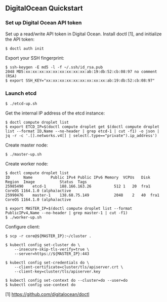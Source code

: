 ## DigitalOcean Quickstart

### Set up Digital Ocean API token

Set up a read/write API token in Digital Ocean. Install doctl [1], and initialize the API token:
```
$ doctl auth init
```

Export your SSH fingerprint:

```
$ ssh-keygen -E md5 -l -f ~/.ssh/id_rsa.pub
2048 MD5:xx:xx:xx:xx:xx:xx:xx:xx:xx:ab:19:db:52:cb:08:97 no comment (RSA)
$ export SSH_KEY="xx:xx:xx:xx:xx:xx:xx:xx:xx:ab:19:db:52:cb:08:97"
```

### Launch etcd

```
$ ./etcd-up.sh
```

Get the internal IP address of the etcd instance:
```
$ doctl compute droplet list
$ export ETCD_IP=$(doctl compute droplet get $(doctl compute droplet list --format ID,Name --no-header | grep etcd-1 | cut -f1) -o json | jq -r -c '.[].networks.v4[] | select(.type=="private").ip_address')
```

Create master node:
```
$ ./master-up.sh
```

Create worker node:
```
$ doctl compute droplet list
ID		Name		Public IPv4	Public IPv6	Memory	VCPUs	Disk	Region	Image			Status	Tags
25985490	etcd-1		188.166.163.26			512	1	20	fra1	CoreOS 1164.1.0 (alpha)active	
25990476	master-1	138.68.75.149			2048	2	40	fra1	CoreOS 1164.1.0 (alpha)active	

$ export MASTER_IP=$(doctl compute droplet list --format PublicIPv4,Name --no-header | grep master-1 | cut -f1)
$ ./worker-up.sh
```

Configure client:
```
$ scp -r core@${MASTER_IP}:~/cluster .

$ kubectl config set-cluster do \
    --insecure-skip-tls-verify=true \
    --server=https://${MASTER_IP}:443

$ kubectl config set-credentials do \
    --client-certificate=cluster/tls/apiserver.crt \
    --client-key=cluster/tls/apiserver.key

$ kubectl config set-context do --cluster=do --user=do
$ kubectl config use-context do
```

[1] https://github.com/digitalocean/doctl
